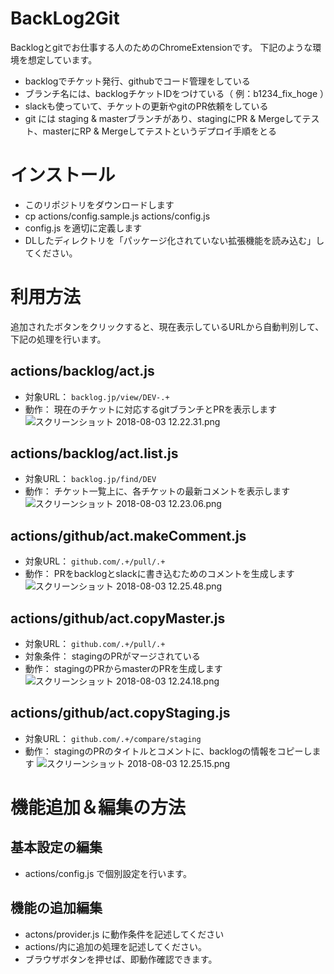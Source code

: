 # BackLog2Git

Backlogとgitでお仕事する人のためのChromeExtensionです。
下記のような環境を想定しています。

- backlogでチケット発行、githubでコード管理をしている
- ブランチ名には、backlogチケットIDをつけている（ 例：b1234_fix_hoge ）
- slackも使っていて、チケットの更新やgitのPR依頼をしている
- git には staging & masterブランチがあり、stagingにPR & Mergeしてテスト、masterにRP & Mergeしてテストというデプロイ手順をとる


# インストール

- このリポジトリをダウンロードします
- cp actions/config.sample.js actions/config.js
- config.js を適切に定義します
- DLしたディレクトリを「パッケージ化されていない拡張機能を読み込む」してください。

# 利用方法

追加されたボタンをクリックすると、現在表示しているURLから自動判別して、下記の処理を行います。

## actions/backlog/act.js

- 対象URL： `backlog.jp/view/DEV-.+`
- 動作： 現在のチケットに対応するgitブランチとPRを表示します
![スクリーンショット 2018-08-03 12.22.31.png](https://gyazo.com/0a28980cc9fdeaf003c74a7e14483a8c.png)



## actions/backlog/act.list.js

- 対象URL： `backlog.jp/find/DEV`
- 動作： チケット一覧上に、各チケットの最新コメントを表示します
![スクリーンショット 2018-08-03 12.23.06.png](https://gyazo.com/a06d49972b1257dbe4d42d58b9d3025b.png)


## actions/github/act.makeComment.js

- 対象URL： `github.com/.+/pull/.+`
- 動作： PRをbacklogとslackに書き込むためのコメントを生成します
![スクリーンショット 2018-08-03 12.25.48.png](https://gyazo.com/919e612953e57056dcc187e3ac0b9776.png)

## actions/github/act.copyMaster.js

- 対象URL： `github.com/.+/pull/.+`
- 対象条件： stagingのPRがマージされている
- 動作： stagingのPRからmasterのPRを生成します
![スクリーンショット 2018-08-03 12.24.18.png](https://gyazo.com/0ddb5226bce8ac984522ab604ce02e0d.png)

## actions/github/act.copyStaging.js

- 対象URL： `github.com/.+/compare/staging`
- 動作： stagingのPRのタイトルとコメントに、backlogの情報をコピーします
![スクリーンショット 2018-08-03 12.25.15.png](https://gyazo.com/78bef82e09dd1c26f724547cf45d0a1e.png)


# 機能追加＆編集の方法

## 基本設定の編集
- actions/config.js で個別設定を行います。

## 機能の追加編集

- actons/provider.js に動作条件を記述してください
- actions/内に追加の処理を記述してください。
- ブラウザボタンを押せば、即動作確認できます。



